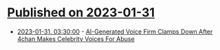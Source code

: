 # [Published on 2023-01-31](index.md)

* [2023-01-31, 03:30:00](https://tech.slashdot.org/story/23/01/30/2230203/ai-generated-voice-firm-clamps-down-after-4chan-makes-celebrity-voices-for-abuse?utm_source=rss1.0mainlinkanon&utm_medium=feed) - [AI-Generated Voice Firm Clamps Down After 4chan Makes Celebrity Voices For Abuse](https://tech.slashdot.org/story/23/01/30/2230203/ai-generated-voice-firm-clamps-down-after-4chan-makes-celebrity-voices-for-abuse?utm_source=rss1.0mainlinkanon&utm_medium=feed)
